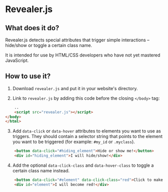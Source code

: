 # Revealer.js

## What does it do?

Revealer.js detects special attributes that trigger simple interactions – hide/show or toggle a certain class name.

It is intended for use by HTML/CSS developers who have not yet mastered JavaScript.

## How to use it?

1. Download `revealer.js` and put it in your website's directory.

2. Link to `revealer.js` by adding this code before the closing `</body>` tag:

```html
    ..
    <script src="revealer.js"></script>
</body>
</html>
```

3. Add `data-click` or `data-hover` attributes to elements you want to use as triggers. They should contain a selector string that points to the element you want to be triggered (for example: `#my_id` or `.myclass`).

```html
    <button data-click="#hiding_element">Hide or show me!</button>
    <div id="hiding_element">I will hide/show!</div>
```

4. Add the optional `data-click-class` and `data-hover-class` to toggle a certain class name instead.

```html
    <button data-click="#element" data-click-class="red">Click to make the element red!</button>
    <div id="element">I will become red!</div>
```
